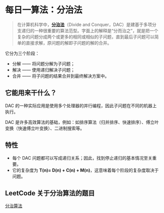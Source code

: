 # 每日一算法：分治法

> 在计算机科学中，[**分治法**](https://zh.wikipedia.org/wiki/%E5%88%86%E6%B2%BB%E6%B3%95)（Divide and Conquer，DAC）是建基于多项分支递归的一种很重要的算法范型。字面上的解释是“分而治之”，就是把一个复杂的问题分成两个或更多的相同或相似的子问题，直到最后子问题可以简单的直接求解，原问题的解即子问题的解的合并。

它分为三个阶段：

- 分解 —— 将问题分解为子问题；
- 解决 —— 使用递归解决子问题；
- 合并 —— 将子问题的结果合并到最终解决方案中。

## 它能用来干什么？

DAC 的一种实际应用是使用多个处理器的并行编程，因此子问题在不同的机器上执行。

DAC 是许多高效算法的基础，例如：如排序算法（归并排序、快速排序）、傅立叶变换（快速傅立叶变换）、二进制搜索等。

## 特性

- 每个 DAC 问题都可以写成递归关系；因此，找到停止递归的基本情况至关重要。
- 它的复杂度为 **T(n)= D(n) + C(n) + M(n)**，这意味着每个阶段的复杂度取决于问题。

## LeetCode 关于分治算法的题目

[分治算法](https://leetcode-cn.com/tag/divide-and-conquer/problemset/)
